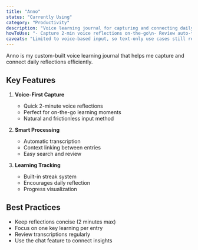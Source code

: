 ```yaml
---
title: "Anno"
status: "Currently Using"
category: "Productivity"
description: "Voice learning journal for capturing and connecting daily reflections"
howToUse: "- Capture 2-min voice reflections on-the-go\n- Review auto-transcribed entries\n- Chat across your day's voice entries\n- Track learning streaks"
caveats: "Limited to voice-based input, so text-only use cases still require another tool"
---
```


Anno is my custom-built voice learning journal that helps me capture and connect daily reflections efficiently.

## Key Features

1. **Voice-First Capture**
   - Quick 2-minute voice reflections
   - Perfect for on-the-go learning moments
   - Natural and frictionless input method

2. **Smart Processing**
   - Automatic transcription
   - Context linking between entries
   - Easy search and review

3. **Learning Tracking**
   - Built-in streak system
   - Encourages daily reflection
   - Progress visualization

## Best Practices

- Keep reflections concise (2 minutes max)
- Focus on one key learning per entry
- Review transcriptions regularly
- Use the chat feature to connect insights 